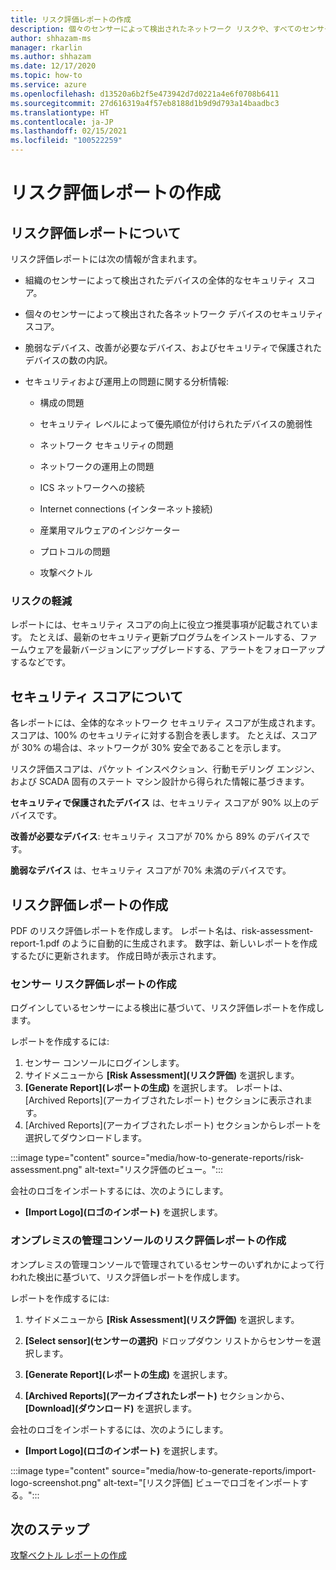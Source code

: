 ```yaml
---
title: リスク評価レポートの作成
description: 個々のセンサーによって検出されたネットワーク リスクや、すべてのセンサーによって検出されたリスクの集計ビューを把握できます。
author: shhazam-ms
manager: rkarlin
ms.author: shhazam
ms.date: 12/17/2020
ms.topic: how-to
ms.service: azure
ms.openlocfilehash: d13520a6b2f5e473942d7d0221a4e6f0708b6411
ms.sourcegitcommit: 27d616319a4f57eb8188d1b9d9d793a14baadbc3
ms.translationtype: HT
ms.contentlocale: ja-JP
ms.lasthandoff: 02/15/2021
ms.locfileid: "100522259"
---
```

# <a name="risk-assessment-reporting"></a>リスク評価レポートの作成

## <a name="about-risk-assessment-reports"></a>リスク評価レポートについて

リスク評価レポートには次の情報が含まれます。

- 組織のセンサーによって検出されたデバイスの全体的なセキュリティ スコア。

- 個々のセンサーによって検出された各ネットワーク デバイスのセキュリティ スコア。

- 脆弱なデバイス、改善が必要なデバイス、およびセキュリティで保護されたデバイスの数の内訳。

-  セキュリティおよび運用上の問題に関する分析情報:

    - 構成の問題

    - セキュリティ レベルによって優先順位が付けられたデバイスの脆弱性

    - ネットワーク セキュリティの問題

    - ネットワークの運用上の問題

    - ICS ネットワークへの接続

    - Internet connections (インターネット接続)

    - 産業用マルウェアのインジケーター

    - プロトコルの問題

    - 攻撃ベクトル

### <a name="risk-mitigation"></a>リスクの軽減

レポートには、セキュリティ スコアの向上に役立つ推奨事項が記載されています。 たとえば、最新のセキュリティ更新プログラムをインストールする、ファームウェアを最新バージョンにアップグレードする、アラートをフォローアップするなどです。

## <a name="about-security-scores"></a>セキュリティ スコアについて

各レポートには、全体的なネットワーク セキュリティ スコアが生成されます。 スコアは、100% のセキュリティに対する割合を表します。 たとえば、スコアが 30% の場合は、ネットワークが 30% 安全であることを示します。

リスク評価スコアは、パケット インスペクション、行動モデリング エンジン、および SCADA 固有のステート マシン設計から得られた情報に基づきます。

**セキュリティで保護されたデバイス** は、セキュリティ スコアが 90% 以上のデバイスです。

**改善が必要なデバイス**: セキュリティ スコアが 70% から 89% のデバイスです。

**脆弱なデバイス** は、セキュリティ スコアが 70% 未満のデバイスです。

## <a name="create-risk-assessment-reports"></a>リスク評価レポートの作成

PDF のリスク評価レポートを作成します。 レポート名は、risk-assessment-report-1.pdf のように自動的に生成されます。 数字は、新しいレポートを作成するたびに更新されます。  作成日時が表示されます。

### <a name="create-a-sensor-risk-assessment-report"></a>センサー リスク評価レポートの作成

ログインしているセンサーによる検出に基づいて、リスク評価レポートを作成します。

レポートを作成するには:

1. センサー コンソールにログインします。
1. サイドメニューから **[Risk Assessment]\(リスク評価\)** を選択します。
1. **[Generate Report]\(レポートの生成\)** を選択します。 レポートは、[Archived Reports]\(アーカイブされたレポート\) セクションに表示されます。
1. [Archived Reports]\(アーカイブされたレポート\) セクションからレポートを選択してダウンロードします。

:::image type="content" source="media/how-to-generate-reports/risk-assessment.png" alt-text="リスク評価のビュー。":::

会社のロゴをインポートするには、次のようにします。

- **[Import Logo]\(ロゴのインポート\)** を選択します。

### <a name="create-an-on-premises-management-console-risk-assessment-report"></a>オンプレミスの管理コンソールのリスク評価レポートの作成

オンプレミスの管理コンソールで管理されているセンサーのいずれかによって行われた検出に基づいて、リスク評価レポートを作成します。 

レポートを作成するには:

1. サイドメニューから **[Risk Assessment]\(リスク評価\)** を選択します。

2. **[Select sensor]\(センサーの選択\)** ドロップダウン リストからセンサーを選択します。

3. **[Generate Report]\(レポートの生成\)** を選択します。

4. **[Archived Reports]\(アーカイブされたレポート\)** セクションから、 **[Download]\(ダウンロード\)** を選択します。

会社のロゴをインポートするには、次のようにします。

- **[Import Logo]\(ロゴのインポート\)** を選択します。

:::image type="content" source="media/how-to-generate-reports/import-logo-screenshot.png" alt-text="[リスク評価] ビューでロゴをインポートする。":::

## <a name="next-steps"></a>次のステップ

[攻撃ベクトル レポートの作成](how-to-create-attack-vector-reports.md)

